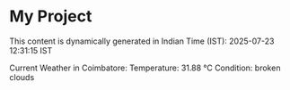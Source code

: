 # My Project

This content is dynamically generated in Indian Time (IST): 2025-07-23 12:31:15 IST


Current Weather in Coimbatore:
Temperature: 31.88 °C
Condition: broken clouds
